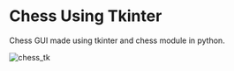 # Chess Using Tkinter
Chess GUI made using tkinter and chess module in python.

![chess_tk](https://user-images.githubusercontent.com/110214573/236631024-477dc3f6-5baa-4844-81a7-e38e273624e1.png)
